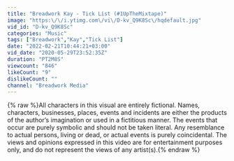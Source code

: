 ```yaml
---
title: "Breadwork Kay - Tick List (#1UpTheMixtape)"
image: "https:\/\/i.ytimg.com\/vi\/D-kv_Q9K8Sc\/hqdefault.jpg"
vid_id: "D-kv_Q9K8Sc"
categories: "Music"
tags: ["Breadwork","Kay","Tick List"]
date: "2022-02-21T10:44:21+03:00"
vid_date: "2020-05-29T23:52:35Z"
duration: "PT2M8S"
viewcount: "846"
likeCount: "9"
dislikeCount: ""
channel: "Breadwork Media"
---
```

{% raw %}All characters in this visual are entirely fictional. Names, characters, businesses, places, events and incidents are either the products of the author’s imagination or used in a fictitious manner. The events that occur are purely symbolic and should not be taken literal. Any resemblance to actual persons, living or dead, or actual events is purely coincidental. The views and opinions expressed in this video are for entertainment purposes only, and do not represent the views of any artist(s).{% endraw %}
